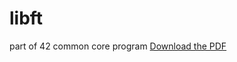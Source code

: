 # libft
part of 42 common core program
[Download the PDF](https://github.com/ChahirSaid/libft/raw/main/libft.pdf)

